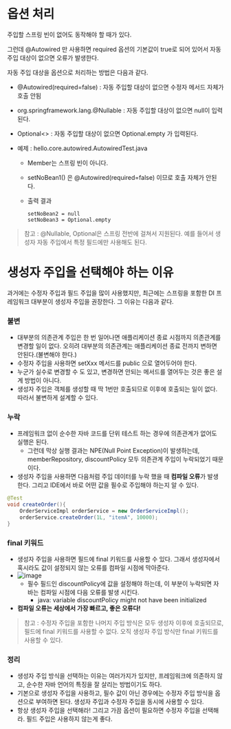 # 옵션 처리

주입할 스프링 빈이 없어도 동작해야 할 때가 있다.

그런데 @Autowired 만 사용하면 required 옵션의 기본값이 true로 되어 있어서 자동 주입 대상이 없으면 오류가 발생한다.

자동 주입 대상을 옵션으로 처리하는 방법은 다음과 같다.

* @Autowired(required=false) : 자동 주입할 대상이 없으면 수정자 메서드 자체가 호출 안됨

* org.springframework.lang.@Nullable : 자동 주입할 대상이 없으면 null이 입력된다.

* Optional<> : 자동 주입할 대상이 없으면 Optional.empty 가 입력된다.

* 예제 : hello.core.autowired.AutowiredTest.java

  * Member는 스프링 빈이 아니다.

  * setNoBean1() 은 @Autowired(required=false) 이므로 호출 자체가 안된다.

  * 출력 결과

    ```
    setNoBean2 = null
    setNoBean3 = Optional.empty
    ```

> 참고 : @Nullable, Optional은 스프링 전반에 걸쳐서 지원된다. 예를 들어서 생성자 자동 주입에서 특정 필드에만 사용해도 된다.

# 생성자 주입을 선택해야 하는 이유

과거에는 수정자 주입과 필드 주입을 많이 사용했지만, 최근에는 스프링을 포함한 DI 프레임워크 대부분이 생성자 주입을 권장한다. 그 이유는 다음과 같다.

### 불변

* 대부분의 의존관계 주입은 한 번 일어나면 애플리케이션 종료 시점까지 의존관계를 변경할 일이 없다. 오히려 대부분의 의존관계는 애플리케이션 종료 전까지 변하면 안된다.(불변해야 한다.)
* 수정자 주입을 사용하면 setXxx 메서드를 public 으로 열어두어야 한다.
* 누군가 실수로 변경할 수 도 있고, 변경하면 안되는 메서드를 열어두는 것은 좋은 설계 방법이 아니다.
* 생성자 주입은 객체를 생성할 때 딱 1번만 호출되므로 이후에 호출되는 일이 없다. 따라서 불변하게 설계할 수 있다.

### 누락

* 프레임워크 없이 순수한 자바 코드를 단위 테스트 하는 경우에 의존관계가 없어도 실행은 된다.
  * 그런데 막상 실행 결과는 NPE(Null Point Exception)이 발생하는데, memberRepository, discountPolicy 모두 의존관계 주입이 누락되었기 때문이다.
* 생성자 주입을 사용하면 다음처럼 주입 데이터를 누락 했을 때 **컴파일 오류**가 발생한다. 그리고 IDE에서 바로 어떤 값을 필수로 주입해야 하는지 알 수 있다.

```java
@Test
void createOrder(){
    OrderServiceImpl orderService = new OrderServiceImpl();
    orderService.createOrder(1L, "itemA", 10000);
}
```

### final 키워드

* 생성자 주입을 사용하면 필드에 final 키워드를 사용할 수 있다. 그래서 생성자에서 혹시라도 값이 설정되지 않는 오류를 컴파일 시점에 막아준다.
* ![image](https://user-images.githubusercontent.com/75933619/149301946-24c819a7-c18d-45e3-b23a-ada7ff574648.png)
  * 필수 필드인 discountPolicy에 값을 설정해야 하는데, 이 부분이 누락되면 자바는 컴파일 시점에 다음 오류를 발생 시킨다.
    * java: variable discountPolicy might not have been initialized
* **컴파일 오류는 세상에서 가장 빠르고, 좋은 오류다!**

> 참고 : 수정자 주입을 포함한 나머지 주입 방식은 모두 생성자 이후에 호출되므로, 필드에 final 키워드를 사용할 수 없다. 오직 생성자 주입 방식만 final 키워드를 사용할 수 있다.

### 정리

* 생성자 주입 방식을 선택하는 이유는 여러가지가 있지만, 프레임워크에 의존하지 않고, 순수한 자바 언어의 특징을 잘 살리는 방법이기도 하다.
* 기본으로 생성자 주입을 사용하고, 필수 값이 아닌 경우에는 수정자 주입 방식을 옵션으로 부여하면 된다. 생성자 주입과 수정자 주입을 동시에 사용할 수 있다.
* 항상 생성자 주입을 선택해라! 그리고 가끔 옵션이 필요하면 수정자 주입을 선택해라. 필드 주입은 사용하지 않는게 좋다.
